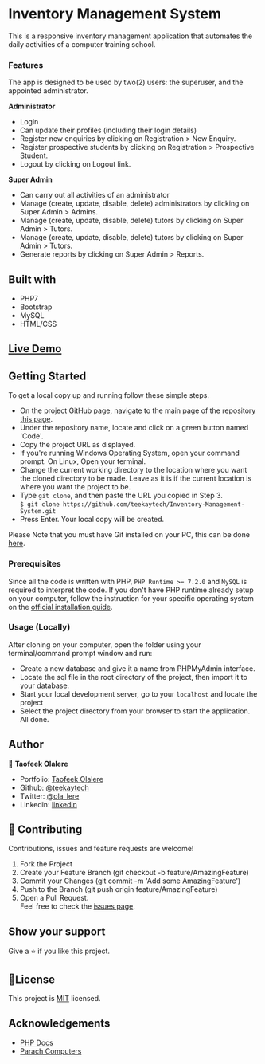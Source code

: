 # Inventory Management System

This is a responsive inventory management application that automates the daily activities of a computer training school.

### Features
The app is designed to be used by two(2) users: the superuser, and the appointed administrator.

**Administrator**
- Login
- Can update their profiles (including their login details)
- Register new enquiries by clicking on Registration > New Enquiry.
- Register prospective students by clicking on Registration > Prospective Student.
- Logout by clicking on Logout link.

**Super Admin**
- Can carry out all activities of an administrator
- Manage (create, update, disable, delete) administrators by clicking on Super Admin > Admins.
- Manage (create, update, disable, delete) tutors by clicking on Super Admin > Tutors.
- Manage (create, update, disable, delete) tutors by clicking on Super Admin > Tutors.
- Generate reports by clicking on Super Admin > Reports.

## Built with
* PHP7
* Bootstrap
* MySQL
* HTML/CSS

## [Live Demo](https://dry-tor-00410.herokuapp.com/)

## Getting Started

To get a local copy up and running follow these simple steps.

- On the project GitHub page, navigate to the main page of the repository [this page](https://github.com/teekaytech/Inventory-Management-System).
- Under the repository name, locate and click on a green button named 'Code'.
- Copy the project URL as displayed.
- If you're running Windows Operating System, open your command prompt. On Linux, Open your terminal.
- Change the current working directory to the location where you want the cloned directory to be made. Leave as it is if the current location is where you want the project to be.
- Type `git clone`, and then paste the URL you copied in Step 3.<br>
  `$ git clone https://github.com/teekaytech/Inventory-Management-System.git`
- Press Enter. Your local copy will be created.

Please Note that you must have Git installed on your PC, this can be done [here](https://gist.github.com/derhuerst/1b15ff4652a867391f03).


### Prerequisites

Since all the code is written with PHP, `PHP Runtime >= 7.2.0` and `MySQL` is required to interpret the code.
If you don't have PHP runtime already setup on your computer, follow the instruction for your specific operating system on the [official installation guide](https://www.php.net/manual/en/install.php).

### Usage (Locally)

After cloning on your computer, open the folder using your terminal/command prompt window and run:

- Create a new database and give it a name from PHPMyAdmin interface.
- Locate the sql file in the root directory of the project, then import it to your database.
- Start your local development server, go to your `localhost` and locate the project
- Select the project directory from your browser to start the application.
  All done.

## Author

👤 **Taofeek Olalere**

- Portfolio: [Taofeek Olalere](https://taofeekolalere.me)
- Github: [@teekaytech](https://github.com/teekaytech)
- Twitter: [@ola_lere](https://twitter.com/ola_lere)
- Linkedin: [linkedin](https://linkedin.com/in/olaleretaofeek)

## 🤝 Contributing
Contributions, issues and feature requests are welcome!
1. Fork the Project
2. Create your Feature Branch (git checkout -b feature/AmazingFeature)
3. Commit your Changes (git commit -m 'Add some AmazingFeature')
4. Push to the Branch (git push origin feature/AmazingFeature)
5. Open a Pull Request.<br>
   Feel free to check the [issues page](issues/).

## Show your support

Give a ⭐️ if you like this project.

## 📝License

This project is [MIT](lic.url) licensed.

## Acknowledgements

- [PHP Docs](https://laravel.com/docs/6.x)
- [Parach Computers](https://parachictacademy.com.ng/)
